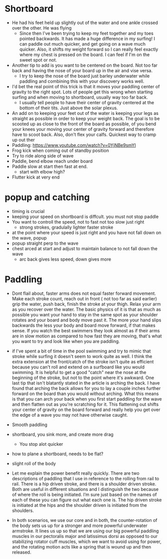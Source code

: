 # Shortboard

* He had his feet held up slightly out of the water and one ankle crossed over the other. He was flying
  * Since then I've been trying to keep my feet together and my toes pointed backwards. It has made a huge difference in my surfing! I can paddle out much quicker, and get going on a wave much quicker. Also, it shifts my weight forward so I can really feel exactly where my chest is pressed on the board. I can feel if I'm on the sweet spot or not.
* Another tip to add is you want to be centered on the board. Not too far back and having the nose of your board up in the air and vise versa.
  * I try to keep the nose of the board just barley underwater while paddling and combining this with your discovery works well.
* I'd bet the real point of this trick is that it moves your paddling center of gravity to the right spot. Lots of people get this wrong when starting surfing and when moving to shortboard, usually way too far back.
  * I usually tell people to have their center of gravity centered at the bottom of their tits. Just above the solar plexus.
* An add on to keeping your feet out of the water is keeping your legs as straight as possible in order to keep your weight back. The goal is to be scooted up as close to the front of the board as possible, of you bend your knees your moving your center of gravity forward and therefore have to scoot back. Also, don't flex your calfs. Quickest way to cramp up out ther
* Paddling: https://www.youtube.com/watch?v=0YjNBe9smYI
* Frog kick when coming out of standby position
* Try to ride along side of wave
* Paddle, bend elbow reach under board
* Paddle slow at start then fast at end.
    * start with elbow high?
* Flutter kick at very end

# popup and catching
* timing is crucial
* keeping your speed on shortboard is diffcult. you must not stop paddle
* You want to controll the speed, not to fast not too slow just right
  * strong strokes, gradulally lighter faster stroke
* at the point where your speed is just right and you have not fall down on the wave, popup
* popup straight perp to the wave
* chest arced at start and adjust to maintain balance to not fall down the wave
    * arc back gives less speed, down gives more


# Paddling
* Dont flail about, faster arms does not equal faster forward movement. Make each stroke count, reach out in front ( not too far as said earlier) grip the water, push back, finish the stroke at your thigh. Relax your arm as you recover over the water. The basic physics of it is that as much as possible you want your hand to stay in the same spot as your shoulder rotates and your board and body move past it. The more your hand slips backwards the less your body and board move forward, if that makes sense. If you watch the best swimmers they look almost as if their arms are in slow motion as compared to how fast they are moving, that's what you want to try and look like when you are paddling. 


*  if I've spent a bit of time in the pool swimming and try to mimic that stroke while surfing it doesn't seem to work quite as well. I think the extra extension at the front/catch of the stroke isn't quite as efficient because you can't roll and extend on a surfboard like you would swimming. It is helpful to get a good "catch" near the nose at the beginning of the stroke, but not to the point where it's awkward. One last tip that isn't blatantly stated in the article is arching the back. I have found that arching the back allows for you to lay a couple inches further forward on the board than you would without arching. What this means is that you can arch your back when you first start paddling for the wave and then flatten out as you're scratching for it. This flattening out shifts your center of gravity on the board forward and really help you get over the edge of a wave you may not have otherwise caught.

* Smooth paddling
* shortboard, you sink more, and create more drag
  * You stop alot quicker
* how to plane a shortboard, needs to be flat?
* slight roll of the body


* Let me explain the power benefit really quickly. There are two descriptions of paddling that I use in reference to the rolling from rail to rail. There is a hip driven stroke, and there is a shoulder driven stroke. Both are useful in different situations and I distinguish the two because of where the roll is being initiated. I’m sure just based on the names of each of these you can figure out what each one is. The hip driven stroke is initiated at the hips and the shoulder driven is initiated from the shoulders.

* In both scenarios, we use our core and in both, the counter-rotation of the body sets us up for a stronger and more powerful underwater armstroke. It lines us up so that we are using our big powerful paddling muscles in our pectoralis major and latissimus dorsi as opposed to our stabilizing rotator cuff muscles, which we want to avoid using for power, and the rotating motion acts like a spring that is wound up and then released.
